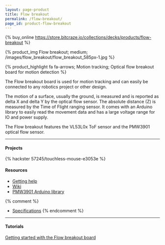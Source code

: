 ```yaml
---
layout: page-product
title: Flow breakout
permalink: /flow-breakout/
page_id: product-flow-breakout
---
```


{% buy_online https://store.bitcraze.io/collections/decks/products/flow-breakout %}

{% product_img Flow breakout; medium;
/images/flow_breakout/flow_breakout_585px-1.jpg
%}

{% product_highlight
fa fa-arrows;
Motion tracking;
Optical flow breakout board for motion detection
%}

The Flow breakout board is used for motion tracking and can easily be connected to any robotics project or other design.

The motion of a surface, usually the ground, is measured and is reported as
delta X and delta Y by the optical flow sensor. The absolute distance (Z) is measured
by the Time of Flight ranging sensor. It comes with an Arduino library to easily
read the movement data and has a large voltage range for IO and power supply.

The Flow breakout features the VL53L0x ToF sensor and the PMW3901 optical flow sensor.

---

#### Projects

{% hackster 57245/touchless-mouse-e3053e %}

#### Resources

- [Getting help](/getting-help/)
- [Wiki](https://wiki.bitcraze.io/breakout:flow)
- [PMW3901 Arduino library](https://github.com/bitcraze/Bitcraze_PMW3901)

{% comment %}
- [Specifications](https://store.bitcraze.io/products/flow-breakout-board)
{% endcomment %}


---


#### Tutorials

[Getting started with the Flow breakout board](/getting-started-flow-breakout/)
